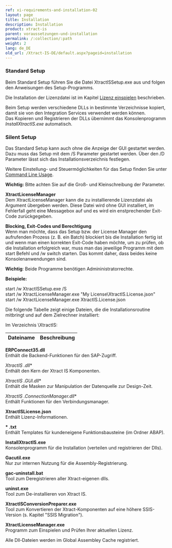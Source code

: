 ```yaml
---
ref: xi-requirements-and-installation-02
layout: page
title: Installation
description: Installation
product: xtract-is
parent: voraussetzungen-und-installation
permalink: /:collection/:path
weight: 2
lang: de_DE
old_url: /Xtract-IS-DE/default.aspx?pageid=installation
---
```


### Standard Setup

Beim Standard Setup führen Sie die Datei XtractISSetup.exe aus und folgen den Anweisungen des Setup-Programms. 

Die Installation der Lizenzdatei ist im Kapitel [Lizenz einspielen](./lizenz-einspielen) beschrieben.

Beim Setup werden verschiedene DLLs in bestimmte Verzeichnisse kopiert, damit sie von  den Integration Services verwendet werden können. <br>
Das Kopieren und Registrieren der DLLs übernimmt das Konsolenprogramm *InstallXtractIS.exe* automatisch. 

### Silent Setup

Das Standard Setup kann auch ohne die Anzeige der GUI gestartet werden. Dazu muss das Setup mit dem /S Parameter gestartet werden. Über den /D Parameter lässt sich das Installationsverzeichnis festlegen. 

Weitere Einstellung- und Steuermöglichkeiten für das Setup finden Sie unter [Command Line Usage](http://nsis.sourceforge.net/Docs/Chapter3.html#3.2.1).

**Wichtig:** Bitte achten Sie auf die Groß- und Kleinschreibung der Parameter. 

**XtractLicenseManager**<br>
Dem XtractLicenseManager kann die zu installierende Lizenzdatei als Argument übergeben werden. Diese Datei wird ohne GUI installiert, im Fehlerfall geht eine Messagebox auf und es wird ein enstprechender Exit-Code zurückgegeben.

**Blocking, Exit-Codes und Berechtigung**<br>
Wenn man möchte, dass das Setup bzw. der License Manager den aufrufenden Prozess (z. B. ein Batch) blockiert bis die Installation fertig ist und wenn man einen korrekten Exit-Code haben möchte, um zu prüfen, ob die Installation erfolgreich war, muss man das jeweilige Programm mit dem start Befehl und /w switch starten. Das kommt daher, dass beides keine Konsolenanwendungen sind.

**Wichtig**: Beide Programme benötigen Admininistratorrechte.

**Beispiele:**

start /w XtractISSetup.exe /S<br>
start /w XtractLicenseManager.exe "My License\XtractIS.License.json"<br>
start /w XtractLicenseManager.exe XtractIS.License.json<br>

Die folgende Tabelle zeigt einige Dateien, die die Installationsroutine mitbringt und auf dem Zielrechner installiert:

Im Verzeichnis \XtractIS\:

|Dateiname | Beschreibung |
|:----|:---|

**ERPConnect35.dll**<br> 
Enthält die Backend-Funktionen für den SAP-Zugriff.

**XtractIS* .dll** <br>
Enthält den Kern der Xtract IS Komponenten.

**XtractIS* .GUI.dll** <br>
Enthält die Masken zur Manipulation der Datenquelle zur Design-Zeit.

**XtractIS* .ConnectionManager.dll**<br> 
Enthält Funktionen für den Verbindungsmanager.

**XtractISLicense.json** <br>
Enthält Lizenz-Informationen.

__* .txt__ <br>
Enthält Templates für kundeneigene Funktionsbausteine (im Ordner ABAP).

**InstallXtractIS.exe** <br>
Konsolenprogramm für die Installation (verteilen und registrieren der Dlls).

**Gacutil.exe** <br>
Nur zur internen Nutzung für die Assembly-Registrierung.

**gac-uninstall.bat**<br>
Tool zum Deregistrieren aller Xtract-eigenen dlls.

**uninst.exe**<br>
Tool zum De-installieren von Xtract IS.

**XtractISConversionPreparer.exe**<br>
Tool zum Konvertieren der Xtract-Komponenten auf eine höhere SSIS-Version (s. Kapitel "SSIS Migration").

**XtractLicenseManager.exe** <br>
Programm zum Einspielen und Prüfen Ihrer aktuellen Lizenz.

Alle Dll-Dateien werden im Global Assembley Cache registriert.
<!--stackedit_data:
eyJoaXN0b3J5IjpbLTE1MzkyNjU5MjUsMjEyMTAzMTI1NV19
-->